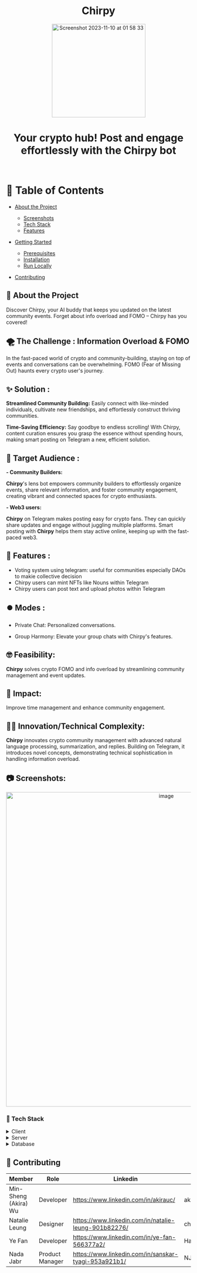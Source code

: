 
<div align="center">

  <Chirpy>
  <h1>Chirpy</h1>

  <div align="center"> 

  <img width="255" alt="Screenshot 2023-11-10 at 01 58 33" src="https://github.com/akirawuc/chirpy/assets/88503953/c8823056-18d2-430d-9e1b-b566b58af80e">

    
</div>

  <p>
     <h1>Your crypto hub! Post and engage effortlessly with the Chirpy bot</h1>
  </p>
  
  

  </h4>
</div>

<br />

<!-- Table of Contents -->
# :notebook_with_decorative_cover: Table of Contents

- [About the Project](#star2-about-the-project)
  * [Screenshots](#camera-screenshots)
  * [Tech Stack](#space_invader-tech-stack)
  * [Features](#dart-features)
- [Getting Started](#toolbox-getting-started)
  * [Prerequisites](#bangbang-prerequisites)
  * [Installation](#gear-installation)
  * [Run Locally](#running-run-locally)
- [Contributing](#wave-contributing)
 


  <!-- About the Project -->
## :star2: About the Project
Discover Chirpy, your AI buddy that keeps you updated on the latest community events. Forget about info overload and FOMO – Chirpy has you covered!

<!-- The Challenge -->

 ## 🌪️ The Challenge : Information Overload & FOMO

In the fast-paced world of crypto and community-building, staying on top of events and conversations can be overwhelming. FOMO (Fear of Missing Out) haunts every crypto user's journey.

<!-- Solution -->
 ## ✨ Solution :

**Streamlined Community Building:** Easily connect with like-minded individuals, cultivate new friendships, and effortlessly construct thriving communities.

**Time-Saving Efficiency:** Say goodbye to endless scrolling! With Chirpy, content curation ensures you grasp the essence without spending hours, making smart posting on Telegram a new, efficient solution.


<!-- Modes -->
## 👥 Target Audience :


**- Community Builders:** 

**Chirpy**'s lens bot empowers community builders to effortlessly organize events, share relevant information, and foster community engagement, creating vibrant and connected spaces for crypto enthusiasts.

**- Web3 users:** 

**Chirpy** on Telegram makes posting easy for crypto fans. They can quickly share updates and engage without juggling multiple platforms. Smart posting with **Chirpy** helps them stay active online, keeping up with the fast-paced web3.


<!-- Features -->
## :dart: Features : 

- Voting system using telegram: useful for communities especially DAOs to makie collective decision
- Chirpy users can mint NFTs like Nouns within Telegram
- Chirpy users can post text and upload photos within Telegram


<!-- Modes -->
## ⏺️ Modes :

- Private Chat: Personalized conversations.

- Group Harmony: Elevate your group chats with Chirpy's features.


<!-- Feasibility -->

 ## 🤓 Feasibility:

**Chirpy** solves crypto FOMO and info overload by streamlining community management and event updates.

<!-- Impact -->

## 📑 Impact:

Improve time management and enhance community engagement.


<!-- **Innovation/Technical Complexity** -->

## 👩‍💻 Innovation/Technical Complexity:

**Chirpy** innovates crypto community management with advanced natural language processing, summarization, and replies. Building on Telegram, it introduces novel concepts, demonstrating technical sophistication in handling information overload.



<!-- Screenshots -->

## :camera: Screenshots: 

<div align="center"> 
<img width="858" alt="image" src="https://github.com/akirawuc/chirpy/assets/88503953/241aa5ce-5903-4ece-a238-c464abd441dc">




    
</div>


<!-- TechStack -->
### :space_invader: Tech Stack

<details>
  <summary>Client</summary>
  <ul>
    <li><a href="https://github.com/lens-protocol/lens-sdk">lens-sdk</a></li>
    <li><a href="https://tailwindcss.com/">tailwind</a></li>
    <li><a href="https://worldcoin.org/world-id">world-id</a></li>
    <li><a href="https://next.id/">next.id</a></li>
    
    
    
  </ul>
</details>

<details>
  <summary>Server</summary>
  <ul>
    <li><a href="https://docs.python-telegram-bot.org/en/v20.6/index.html">python3-telegram-bot</a></li>


    
  </ul>
</details>

<details>
<summary>Database</summary>
  <ul>
    <li><a href="https://ethglobal.com/events/istanbul/prizes/scroll">scroll</a></li>
    <li><a href="https://ethglobal.com/events/istanbul/prizes/polygon">polygon</a></li>
    <li><a href="https://ethglobal.com/events/istanbul/prizes/arbitrum">arbitrum</a></li>
    <li><a href="https://ethglobal.com/events/istanbul/prizes/gnosis-chain">gnosis-chain</a></li>
  </ul>
</details>




<!-- Contributing -->
## :wave: Contributing



| Member  | Role | Linkedin | GitHub   |
| ----------- | ----------- |----------- |----------- |
| Min-Sheng (Akira) Wu | Developer | https://www.linkedin.com/in/akirauc/               | akirawuc              |
| Natalie Leung  |  Designer                   | https://www.linkedin.com/in/natalie-leung-901b82276/   | chaoticsoooul       |
| Ye Fan  |  Developer                   | https://www.linkedin.com/in/ye-fan-566377a2/   | HandsomeJeff      |
| Nada Jabr      |  Product Manager          | https://www.linkedin.com/in/sanskar-tyagi-953a921b1/   | NJ-2021             |

